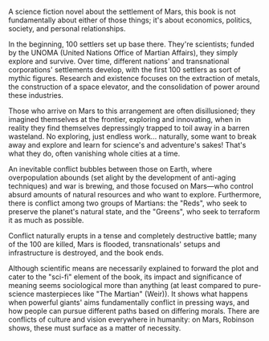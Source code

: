 A science fiction novel about the settlement of Mars, this book is not fundamentally about either of those things; it's about economics, politics, society, and personal relationships.

In the beginning, 100 settlers set up base there. They're scientists; funded by the UNOMA (United Nations Office of Martian Affairs), they simply explore and survive. Over time, different nations' and transnational corporations' settlements develop, with the first 100 settlers as sort of mythic figures. Research and existence focuses on the extraction of metals, the construction of a space elevator, and the consolidation of power around these industries.

Those who arrive on Mars to this arrangement are often disillusioned; they imagined themselves at the frontier, exploring and innovating, when in reality they find themselves depressingly trapped to toil away in a barren wasteland. No exploring, just endless work... naturally, some want to break away and explore and learn for science's and adventure's sakes! That's what they do, often vanishing whole cities at a time.

An inevitable conflict bubbles between those on Earth, where overpopulation abounds (set alight by the development of anti-aging techniques) and war is brewing, and those focused on Mars—who control absurd amounts of natural resources and who want to explore. Furthermore, there is conflict among two groups of Martians: the "Reds", who seek to preserve the planet's natural state, and the "Greens", who seek to terraform it as much as possible.

Conflict naturally erupts in a tense and completely destructive battle; many of the 100 are killed, Mars is flooded, transnationals' setups and infrastructure is destroyed, and the book ends.

Although scientific means are necessarily explained to forward the plot and cater to the "sci-fi" element of the book, its impact and significance of meaning seems sociological more than anything (at least compared to pure-science masterpieces like "The Martian" (Weir)). It shows what happens when powerful giants' aims fundamentally conflict in pressing ways, and how people can pursue different paths based on differing morals. There are conflicts of culture and vision everywhere in humanity: on Mars, Robinson shows, these must surface as a matter of necessity.
